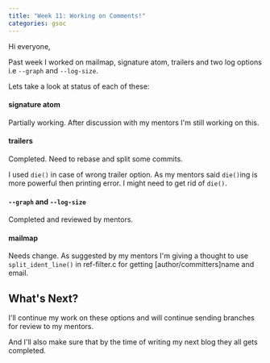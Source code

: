 ```yaml
---
title: "Week 11: Working on Comments!"
categories: gsoc
---
```


Hi everyone,

Past week I worked on mailmap, signature atom, trailers and two log options i.e `--graph` and `--log-size`.

Lets take a look at status of each of these:

#### signature atom

Partially working. After discussion with my mentors I'm still working on this.

#### trailers

Completed. Need to rebase and split some commits. 

I used `die()` in case of wrong trailer option. As my mentors said `die()`ing is more powerful then printing error. I might need to get rid of `die()`. 

#### `--graph` and `--log-size`

Completed and reviewed by mentors.

#### mailmap

Needs change. As suggested by my mentors I'm giving a thought to use `split_ident_line()` in ref-filter.c for getting [author/committers]name and email.

## What's Next?

I'll continue my work on these options and will continue sending branches for review to my mentors.

And I'll also make sure that by the time of writing my next blog they all gets completed.
